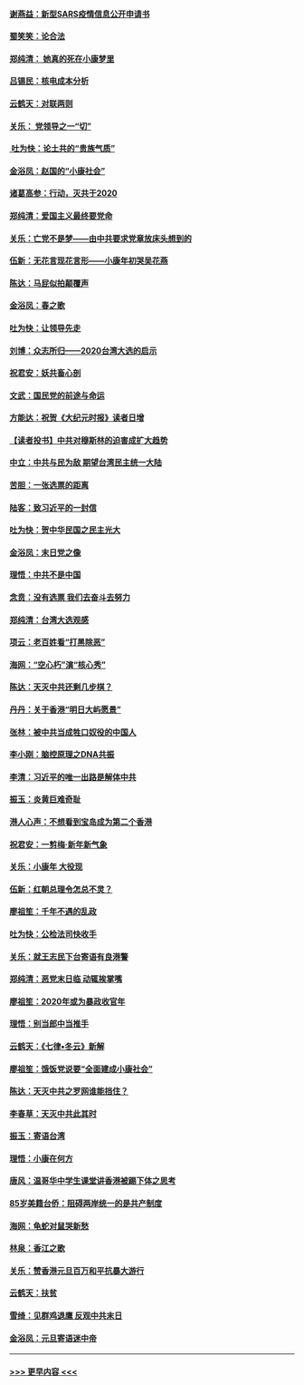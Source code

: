 #### [谢燕益：新型SARS疫情信息公开申请书](../pages/nsc993/n11808840.md?t=01220211) 
#### [蜀笑笑：论合法](../pages/nsc993/n11808064.md?t=01220211) 
#### [郑纯清： 她真的死在小康梦里](../pages/nsc993/n11806623.md?t=01220211) 
#### [吕锡民：核电成本分析](../pages/nsc993/n11806284.md?t=01220211) 
#### [云鹤天：对联两则](../pages/nsc993/n11805957.md?t=01220211) 
#### [关乐： 党领导之一“切”](../pages/nsc993/n11804505.md?t=01220211) 
#### [ 吐为快：论土共的“贵族气质”](../pages/nsc993/n11804490.md?t=01220211) 
#### [金浴凤：赵国的“小康社会”](../pages/nsc993/n11804452.md?t=01220211) 
#### [诸葛高参：行动，灭共于2020](../pages/nsc993/n11804120.md?t=01220211) 
#### [郑纯清：爱国主义最终要党命](../pages/nsc993/n11802197.md?t=01220211) 
#### [关乐：亡党不是梦——由中共要求党章放床头想到的](../pages/nsc993/n11802156.md?t=01220211) 
#### [伍新：无花言现花言形——小康年初哭吴花燕](../pages/nsc993/n11800044.md?t=01220211) 
#### [陈达：马屁似拍颠覆声](../pages/nsc993/n11800010.md?t=01220211) 
#### [金浴凤：春之歌](../pages/nsc993/n11797687.md?t=01220211) 
#### [吐为快：让领导先走](../pages/nsc993/n11797512.md?t=01220211) 
#### [刘博：众志所归——2020台湾大选的启示](../pages/nsc993/n11796878.md?t=01220211) 
#### [祝君安：妖共畜心剖](../pages/nsc993/n11794273.md?t=01220211) 
#### [文武：国民党的前途与命运](../pages/nsc993/n11794198.md?t=01220211) 
#### [方能达：祝贺《大纪元时报》读者日增](../pages/nsc993/n11793807.md?t=01220211) 
#### [【读者投书】中共对穆斯林的迫害成扩大趋势](../pages/nsc993/n11791371.md?t=01220211) 
#### [中立：中共与民为敌 期望台湾民主统一大陆](../pages/nsc993/n11790392.md?t=01220211) 
#### [苦胆：一张选票的距离](../pages/nsc993/n11788914.md?t=01220211) 
#### [陆客：致习近平的一封信](../pages/nsc993/n11788867.md?t=01220211) 
#### [吐为快：贺中华民国之民主光大](../pages/nsc993/n11788618.md?t=01220211) 
#### [金浴凤：末日党之像](../pages/nsc993/n11787475.md?t=01220211) 
#### [理悟：中共不是中国](../pages/nsc993/n11787463.md?t=01220211) 
#### [念贲：没有选票  我们去奋斗去努力](../pages/nsc993/n11787398.md?t=01220211) 
#### [郑纯清：台湾大选观感](../pages/nsc993/n11786210.md?t=01220211) 
#### [项云：老百姓看“打黑除恶”](../pages/nsc993/n11785398.md?t=01220211) 
#### [海网：“空心朽”演“核心秀”](../pages/nsc993/n11783874.md?t=01220211) 
#### [陈达：天灭中共还剩几步棋？](../pages/nsc993/n11783719.md?t=01220211) 
#### [丹丹：关于香港“明日大屿愿景”](../pages/nsc993/n11783273.md?t=01220211) 
#### [张林：被中共当成牲口奴役的中国人](../pages/nsc993/n11782397.md?t=01220211) 
#### [李小刚：脑控原理之DNA共振](../pages/nsc993/n11780962.md?t=01220211) 
#### [李清：习近平的唯一出路是解体中共](../pages/nsc993/n11780866.md?t=01220211) 
#### [振玉：炎黄巨难奇耻](../pages/nsc993/n11779632.md?t=01220211) 
#### [港人心声：不想看到宝岛成为第二个香港](../pages/nsc993/n11778817.md?t=01220211) 
#### [祝君安：一剪梅‧新年新气象](../pages/nsc993/n11776340.md?t=01220211) 
#### [关乐：小康年 大役现](../pages/nsc993/n11774213.md?t=01220211) 
#### [伍新：红朝总理令怎总不灵？](../pages/nsc993/n11770813.md?t=01220211) 
#### [廖祖笙：千年不遇的乱政](../pages/nsc993/n11770373.md?t=01220211) 
#### [吐为快：公检法司快收手](../pages/nsc993/n11770359.md?t=01220211) 
#### [关乐：就王志民下台寄语有良港警](../pages/nsc993/n11769903.md?t=01220211) 
#### [郑纯清：恶党末日临 动辄挨掌嘴](../pages/nsc993/n11769356.md?t=01220211) 
#### [廖祖笙：2020年或为暴政收官年](../pages/nsc993/n11768216.md?t=01220211) 
#### [理悟：别当郎中当推手](../pages/nsc993/n11768243.md?t=01220211) 
#### [云鹤天：《七律▪冬云》新解](../pages/nsc993/n11768204.md?t=01220211) 
#### [廖祖笙：饿饭党说要“全面建成小康社会”](../pages/nsc993/n11767482.md?t=01220211) 
#### [陈达：天灭中共之罗网谁能挡住？](../pages/nsc993/n11767465.md?t=01220211) 
#### [李春草：天灭中共此其时](../pages/nsc993/n11767452.md?t=01220211) 
#### [振玉：寄语台湾](../pages/nsc993/n11767432.md?t=01220211) 
#### [理悟：小康在何方](../pages/nsc993/n11767394.md?t=01220211) 
#### [唐风：温哥华中学生课堂讲香港被踢下体之思考](../pages/nsc993/n11766848.md?t=01220211) 
#### [85岁美籍台侨：阻碍两岸统一的是共产制度](../pages/nsc993/n11765043.md?t=01220211) 
#### [海网：龟蛇对鼠哭新愁](../pages/nsc993/n11764895.md?t=01220211) 
#### [林泉：香江之歌](../pages/nsc993/n11764415.md?t=01220211) 
#### [关乐：赞香港元旦百万和平抗暴大游行](../pages/nsc993/n11764382.md?t=01220211) 
#### [云鹤天：扶贫](../pages/nsc993/n11764245.md?t=01220211) 
#### [雪绮：见群鸡退鹰  反观中共末日](../pages/nsc993/n11762112.md?t=01220211) 
#### [金浴凤：元旦寄语迷中帝](../pages/nsc993/n11761788.md?t=01220211) 

----
#### [ >>> 更早内容 <<< ](../indexes/nsc993-earlier.md)
